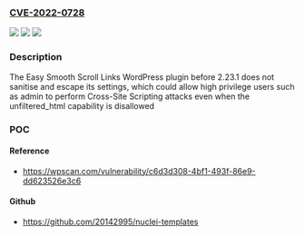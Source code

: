 ### [CVE-2022-0728](https://cve.mitre.org/cgi-bin/cvename.cgi?name=CVE-2022-0728)
![](https://img.shields.io/static/v1?label=Product&message=Easy%20Smooth%20Scroll%20Links&color=blue)
![](https://img.shields.io/static/v1?label=Version&message=2.23.1%3C%202.23.1%20&color=brighgreen)
![](https://img.shields.io/static/v1?label=Vulnerability&message=CWE-79%20Cross-site%20Scripting%20(XSS)&color=brighgreen)

### Description

The Easy Smooth Scroll Links WordPress plugin before 2.23.1 does not sanitise and escape its settings, which could allow high privilege users such as admin to perform Cross-Site Scripting attacks even when the unfiltered_html capability is disallowed

### POC

#### Reference
- https://wpscan.com/vulnerability/c6d3d308-4bf1-493f-86e9-dd623526e3c6

#### Github
- https://github.com/20142995/nuclei-templates

